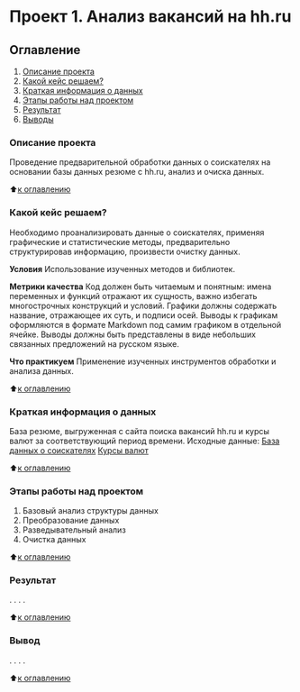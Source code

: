 # Проект 1. Анализ вакансий на hh.ru

## Оглавление
1. [ Описание проекта](https://github.com/medvzlata/sf_data_science/tree/main/project_0#%D0%BE%D0%BF%D0%B8%D1%81%D0%B0%D0%BD%D0%B8%D0%B5-%D0%BF%D1%80%D0%BE%D0%B5%D0%BA%D1%82%D0%B0)
2. [ Какой кейс решаем?](https://github.com/medvzlata/sf_data_science/tree/main/project_0#%D0%BA%D0%B0%D0%BA%D0%BE%D0%B9-%D0%BA%D0%B5%D0%B9%D1%81-%D1%80%D0%B5%D1%88%D0%B0%D0%B5%D0%BC)
3. [ Краткая информация о данных](https://github.com/medvzlata/sf_data_science/tree/main/project_0#%D0%BA%D1%80%D0%B0%D1%82%D0%BA%D0%B0%D1%8F-%D0%B8%D0%BD%D1%84%D0%BE%D1%80%D0%BC%D0%B0%D1%86%D0%B8%D1%8F-%D0%BE-%D0%B4%D0%B0%D0%BD%D0%BD%D1%8B%D1%85)
4. [ Этапы работы над проектом](https://github.com/medvzlata/sf_data_science/tree/main/project_0#%D1%8D%D1%82%D0%B0%D0%BF%D1%8B-%D1%80%D0%B0%D0%B1%D0%BE%D1%82%D1%8B-%D0%BD%D0%B0%D0%B4-%D0%BF%D1%80%D0%BE%D0%B5%D0%BA%D1%82%D0%BE%D0%BC)
5. [ Результат](https://github.com/medvzlata/sf_data_science/tree/main/project_0#%D1%80%D0%B5%D0%B7%D1%83%D0%BB%D1%8C%D1%82%D0%B0%D1%82)
6. [ Выводы](https://github.com/medvzlata/sf_data_science/tree/main/project_0#%D0%B2%D1%8B%D0%B2%D0%BE%D0%B4)

### Описание проекта
Проведение предварительной обработки данных о соискателях на основании базы данных резюме с hh.ru, анализ и очиска данных.

:arrow_up:[к оглавлению](https://github.com/medvzlata/sf_data_science/tree/main/project_0#%D0%BE%D0%B3%D0%BB%D0%B0%D0%B2%D0%BB%D0%B5%D0%BD%D0%B8%D0%B5)


### Какой кейс решаем?
Необходимо проанализировать данные о соискателях, применяя графические и статистические методы, предварительно структурировав информацию, произвести очистку данных.

**Условия**
Использование изученных методов и библиотек.

**Метрики качества**
Код должен быть читаемым и понятным: имена переменных и функций отражают их сущность, важно избегать многострочных конструкций и условий.
Графики должны содержать название, отражающее их суть, и подписи осей.
Выводы к графикам оформляются в формате Markdown под самим графиком в отдельной ячейке. Выводы должны быть представлены в виде небольших связанных предложений на русском языке.

**Что практикуем**
Применение изученных инструментов обработки и анализа данных.

:arrow_up:[к оглавлению](https://github.com/medvzlata/sf_data_science/tree/main/project_0#%D0%BE%D0%B3%D0%BB%D0%B0%D0%B2%D0%BB%D0%B5%D0%BD%D0%B8%D0%B5)


### Краткая информация о данных
База резюме, выгруженная с сайта поиска вакансий hh.ru и курсы валют за соответствующий период времени.
Исходные данные:
[ База данных о соискателях](https://drive.google.com/file/d/1AOHw-BmjehFg730pdAEjv8UsBmgie-n0/view?usp=share_link)
[ Курсы валют](https://drive.google.com/file/d/1ZnE6T3w0VzjYpeEuFTDWaosj0VdzW5qP/view?usp=sharing)

:arrow_up:[к оглавлению](https://github.com/medvzlata/sf_data_science/tree/main/project_0#%D0%BE%D0%B3%D0%BB%D0%B0%D0%B2%D0%BB%D0%B5%D0%BD%D0%B8%D0%B5)


### Этапы работы над проектом
1. Базовый анализ структуры данных
2. Преобразование данных
3. Разведывательный анализ
4. Очистка данных

:arrow_up:[к оглавлению](https://github.com/medvzlata/sf_data_science/tree/main/project_0#%D0%BE%D0%B3%D0%BB%D0%B0%D0%B2%D0%BB%D0%B5%D0%BD%D0%B8%D0%B5)


### Результат
. . . .

:arrow_up:[к оглавлению](https://github.com/medvzlata/sf_data_science/tree/main/project_0#%D0%BE%D0%B3%D0%BB%D0%B0%D0%B2%D0%BB%D0%B5%D0%BD%D0%B8%D0%B5)


### Вывод
. . . .

:arrow_up:[к оглавлению](https://github.com/medvzlata/sf_data_science/tree/main/project_0#%D0%BE%D0%B3%D0%BB%D0%B0%D0%B2%D0%BB%D0%B5%D0%BD%D0%B8%D0%B5)
